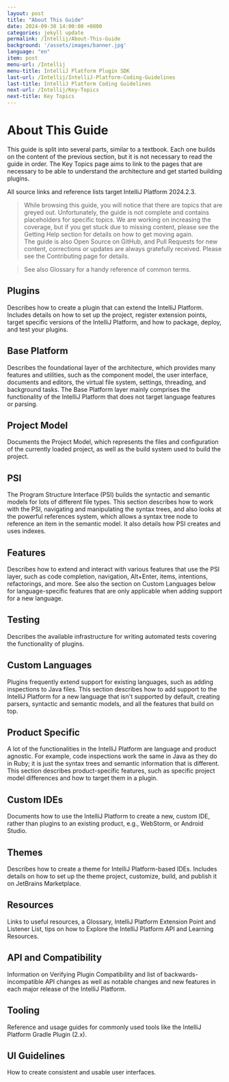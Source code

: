 ```yaml
---
layout: post
title: "About This Guide"
date: 2024-09-30 14:00:00 +0800
categories: jekyll update
permalink: /Intellij/About-This-Guide
background: '/assets/images/banner.jpg'
language: "en"
item: post
menu-url: /Intellij
menu-title: IntelliJ Platform Plugin SDK
last-url: /Intellij/IntelliJ-Platform-Coding-Guidelines
last-title: IntelliJ Platform Coding Guidelines
next-url: /Intellij/Key-Topics
next-title: Key Topics
---
```


# About This Guide

This guide is split into several parts, similar to a textbook. Each one builds on the content of the previous section, but it is not necessary to read the guide in order. The Key Topics page aims to link to the pages that are necessary to be able to understand the architecture and get started building plugins.

All source links and reference lists target IntelliJ Platform 2024.2.3.

> While browsing this guide, you will notice that there are topics that are greyed out. Unfortunately, the guide is not complete and contains placeholders for specific topics. We are working on increasing the coverage, but if you get stuck due to missing content, please see the Getting Help section for details on how to get moving again.   
> The guide is also Open Source on GitHub, and Pull Requests for new content, corrections or updates are always gratefully received. Please see the Contributing page for details.

> See also Glossary for a handy reference of common terms.

## Plugins

Describes how to create a plugin that can extend the IntelliJ Platform. Includes details on how to set up the project, register extension points, target specific versions of the IntelliJ Platform, and how to package, deploy, and test your plugins.

## Base Platform

Describes the foundational layer of the architecture, which provides many features and utilities, such as the component model, the user interface, documents and editors, the virtual file system, settings, threading, and background tasks. The Base Platform layer mainly comprises the functionality of the IntelliJ Platform that does not target language features or parsing.

## Project Model

Documents the Project Model, which represents the files and configuration of the currently loaded project, as well as the build system used to build the project.

## PSI

The Program Structure Interface (PSI) builds the syntactic and semantic models for lots of different file types. This section describes how to work with the PSI, navigating and manipulating the syntax trees, and also looks at the powerful references system, which allows a syntax tree node to reference an item in the semantic model. It also details how PSI creates and uses indexes.

## Features

Describes how to extend and interact with various features that use the PSI layer, such as code completion, navigation, Alt+Enter, items, intentions, refactorings, and more. See also the section on Custom Languages below for language-specific features that are only applicable when adding support for a new language.

## Testing

Describes the available infrastructure for writing automated tests covering the functionality of plugins.

## Custom Languages

Plugins frequently extend support for existing languages, such as adding inspections to Java files. This section describes how to add support to the IntelliJ Platform for a new language that isn't supported by default, creating parsers, syntactic and semantic models, and all the features that build on top.

## Product Specific

A lot of the functionalities in the IntelliJ Platform are language and product agnostic. For example, code inspections work the same in Java as they do in Ruby; it is just the syntax trees and semantic information that is different. This section describes product-specific features, such as specific project model differences and how to target them in a plugin.

## Custom IDEs

Documents how to use the IntelliJ Platform to create a new, custom IDE, rather than plugins to an existing product, e.g., WebStorm, or Android Studio.

## Themes

Describes how to create a theme for IntelliJ Platform-based IDEs. Includes details on how to set up the theme project, customize, build, and publish it on JetBrains Marketplace.

## Resources

Links to useful resources, a Glossary, IntelliJ Platform Extension Point and Listener List, tips on how to Explore the IntelliJ Platform API and Learning Resources.

## API and Compatibility

Information on Verifying Plugin Compatibility and list of backwards-incompatible API changes as well as notable changes and new features in each major release of the IntelliJ Platform.

## Tooling
Reference and usage guides for commonly used tools like the IntelliJ Platform Gradle Plugin (2.x).

## UI Guidelines

How to create consistent and usable user interfaces.
